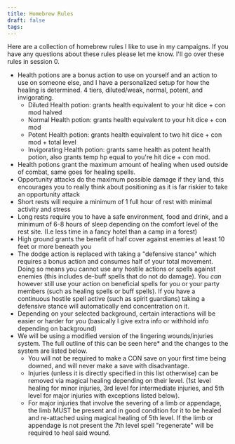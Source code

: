 ```yaml
---
title: Homebrew Rules
draft: false
tags:
---
```

 Here are a collection of homebrew rules I like to use in my campaigns. If you have any questions about these rules please let me know. I'll go over these rules in session 0.

- Health potions are a bonus action to use on yourself and an action to use on someone else, and I have a personalized setup for how the healing is determined. 4 tiers, diluted/weak, normal, potent, and invigorating.
	- Diluted Health potion: grants health equivalent to your hit dice + con mod halved
	- Normal Health potion: grants health equivalent to your hit dice + con mod
	- Potent Health potion: grants health equivalent to two hit dice + con mod + total level
	- Invigorating Health potion: grants same health as potent health potion, also grants temp hp equal to you're hit dice + con mod. 
- Health potions grant the maximum amount of healing when used outside of combat, same goes for healing spells.
- Opportunity attacks do the maximum possible damage if they land, this encourages you to really think about positioning as it is far riskier to take an opportunity attack
- Short rests will require a minimum of 1 full hour of rest with minimal activity and stress
- Long rests require you to have a safe environment, food and drink, and a minimum of 6-8 hours of sleep depending on the comfort level of the rest site. (I.e less time in a fancy hotel than a camp in a forest)
- High ground grants the benefit of half cover against enemies at least 10 feet or more beneath you
- The dodge action is replaced with taking a "defensive stance" which requires a bonus action and consumes half of your total movement. Doing so means you cannot use any hostile actions or spells against enemies (this includes de-buff spells that do not do damage). You *can* however still use your action on beneficial spells for you or your party members (such as healing spells or buff spells). If you have a continuous hostile spell active (such as spirit guardians) taking a defensive stance will automatically end concentration on it.
- Depending on your selected background, certain interactions will be easier or harder for you (basically I give extra info or withhold info depending on background)
- We will be using a modified version of the lingering wounds/injuries system. The full outline of this can be seen here* and the changes to the system are listed below. 
	- You will not be required to make a CON save on your first time being downed, and will never make a save with disadvantage.
	- Injuries (unless it is directly specified in this list otherwise) can be removed via magical healing depending on their level. (1st level healing for minor injuries, 3rd level for intermediate injuries, and 5th level for major injuries with exceptions listed below).
	- For major injuries that involve the severing of a limb or appendage, the limb MUST be present and in good condition for it to be healed and re-attached using magical healing of 5th level. If the limb or appendage is not present the 7th level spell "regenerate" will be required to heal said wound.
